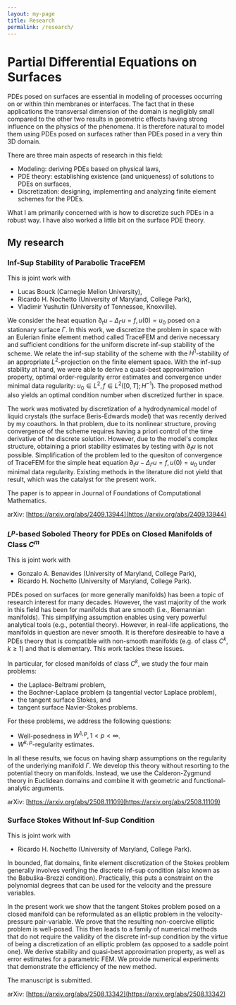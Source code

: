 ```yaml
---
layout: my-page
title: Research
permalink: /research/
---
```


# Partial Differential Equations on Surfaces
PDEs posed on surfaces are essential in modeling of processes occurring on or within thin membranes or interfaces. The fact that in these applications the transversal dimension of the domain is negligibly small compared to the other two results in geometric effects having strong influence on the physics of the phenomena. It is therefore natural to model them using PDEs posed on surfaces rather than PDEs posed in a very thin 3D domain.

There are three main aspects of research in this field:
- Modeling: deriving PDEs based on physical laws,
- PDE theory: establishing existence (and uniqueness) of solutions to PDEs on surfaces,
- Discretization: designing, implementing and analyzing finite element schemes for the PDEs.

What I am primarily concerned with is how to discretize such PDEs in a robust way. I have also worked a little bit on the surface PDE theory.

## My research

### Inf-Sup Stability of Parabolic TraceFEM
This is joint work with 
- Lucas Bouck (Carnegie Mellon University),
- Ricardo H. Nochetto (University of Maryland, College Park),
- Vladimir Yushutin (University of Tennessee, Knoxville).

We consider the heat equation $\partial_t u - \Delta_\Gamma u = f, u(0) = u_0$ posed on a stationary surface $\Gamma$. In this work, we discretize the problem in space with an Eulerian finite element method called TraceFEM and derive necessary and sufficient conditions for the uniform discrete inf-sup stability of the scheme. We relate the inf-sup stability of the scheme with the $H^1$-stability of an appropriate $L^2$-projection on the finite element space. With the inf-sup stability at hand, we were able to derive a quasi-best approximation property, optimal order-regularity error estimates and convergence under minimal data regularity: $u_0 \in L^2, f \in L^2([0,T]; H^{-1})$. The proposed method also yields an optimal condition number when discretized further in space.

The work was motivated by discretization of a hydrodynamical model of liquid crystals (the surface Beris-Edwards model) that was recently derived by my coauthors. In that problem, due to its nonlinear structure, proving convergence of the scheme requires having a priori control of the time derivative of the discrete solution. However, due to the model's complex structure, obtaining a priori stability estimates by testing with $\partial_t u$ is not possible. Simplification of the problem led to the quesiton of convergence of TraceFEM for the simple heat equation $\partial_t u - \Delta_\Gamma u = f, u(0) = u_0$ under minimal data regularity. Existing methods in the literature did not yield that result, which was the catalyst for the present work.

The paper is to appear in Journal of Foundations of Computational Mathematics.

arXiv: [https://arxiv.org/abs/2409.13944](https://arxiv.org/abs/2409.13944)

### $L^p$-based Soboled Theory for PDEs on Closed Manifolds of Class $C^m$
This is joint work with 
- Gonzalo A. Benavides (University of Maryland, College Park),
- Ricardo H. Nochetto (University of Maryland, College Park).

PDEs posed on surfaces (or more generally manifolds) has been a topic of research interest for many decades. However, the vast majority of the work in this field has been for manifolds that are smooth (i.e., Riemannian manifolds). This simplifying assumption enables using very powerful analytical tools (e.g., potential theory). However, in real-life applications, the manifolds in question are never smooth. It is therefore desireable to have a PDEs theory that is compatible with non-smooth manifolds (e.g. of class $C^k, k \geq 1$) and that is elementary. This work tackles these issues.

In particular, for closed manifolds of class $C^k$, we study the four main problems: 
- the Laplace-Beltrami problem,
- the Bochner-Laplace problem (a tangential vector Laplace problem),
- the tangent surface Stokes, and 
- tangent surface Navier-Stokes problems.

For these problems, we address the following questions:
- Well-posedness in $W^{1,p}, 1<p<\infty$.
- $W^{k,p}$-regularity estimates.

In all these results, we focus on having sharp assumptions on the regularity of the underlying manifold $\Gamma$. We develop this theory without resorting to the potential theory on manifolds. Instead, we use the Calderon-Zygmund theory in Euclidean domains and combine it with geometric and functional-analytic arguments.

arXiv: [https://arxiv.org/abs/2508.11109](https://arxiv.org/abs/2508.11109)

### Surface Stokes Without Inf-Sup Condition
This is joint work with 
- Ricardo H. Nochetto (University of Maryland, College Park).

In bounded, flat domains, finite element discretization of the Stokes problem generally involves verifying the discrete inf-sup condition (also known as the Babuška-Brezzi condition). Practically, this puts a constraint on the polynomial degrees that can be used for the velocity and the pressure variables.

In the present work we show that the tangent Stokes problem posed on a closed manifold can be reformulated as an elliptic problem in the velocity-pressure pair-variable. We prove that the resulting non-coercive elliptic problem is well-posed. This then leads to a family of numerical methods that do not require the validity of the discrete inf-sup condition by the virtue of being a discretization of an elliptic problem (as opposed to a saddle point one). We derive stability and quasi-best approximation property, as well as error estimates for a parametric FEM. We provide numerical experiments that demonstrate the efficiency of the new method.

The manuscript is submitted.

arXiv: [https://arxiv.org/abs/2508.13342](https://arxiv.org/abs/2508.13342)